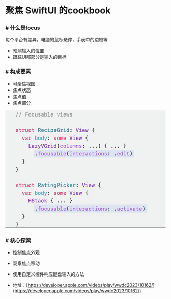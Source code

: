 # 聚焦 SwiftUI 的cookbook

### # 什么是focus
每个平台有差异，电脑的鼠标悬停，手表中的边框等

* 预测输入的位置
* 跟踪UI那部分是输入的目标

### # 构成要素
* 可聚焦视图
* 焦点状态
* 焦点值
* 焦点部分

![](./imgs/The_code.png)

### # 核心探索
* 控制焦点外观
* 观察焦点移动
* 使用自定义控件响应键盘输入的方法





* 地址：[https://developer.apple.com/videos/play/wwdc2023/10162/](https://developer.apple.com/videos/play/wwdc2023/10162/)